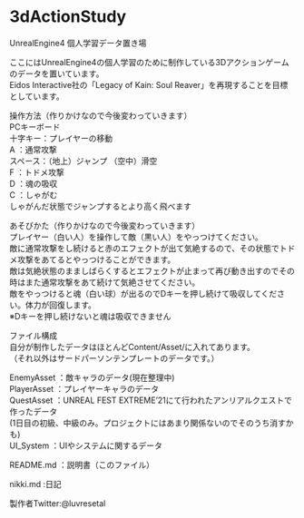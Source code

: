 # 3dActionStudy

UnrealEngine4 個人学習データ置き場

ここにはUnrealEngine4の個人学習のために制作している3Dアクションゲームのデータを置いています。  
Eidos Interactive社の「Legacy of Kain: Soul Reaver」を再現することを目標としています。 
  
操作方法（作りかけなので今後変わっていきます）  
PCキーボード  
十字キー：プレイヤーの移動  
A       ：通常攻撃  
スペース：（地上）ジャンプ （空中）滑空  
F       ：トドメ攻撃  
D       ：魂の吸収  
C       ：しゃがむ  
しゃがんだ状態でジャンプするとより高く飛べます  
  
あそびかた（作りかけなので今後変わっていきます）  
プレイヤー（白い人）を操作して敵（黒い人）をやっつけてください。  
敵に通常攻撃をし続けると赤のエフェクトが出て気絶するので、その状態でトドメ攻撃をあてるとやっつけることができます。  
敵は気絶状態のまましばらくするとエフェクトが止まって再び動き出すのでその時はまた通常攻撃をあて続けて気絶させてください。  
敵をやっつけると魂（白い球）が出るのでDキーを押し続けて吸収してください。体力が回復します。  
※Dキーを押し続けないと魂は吸収できません
  
ファイル構成  
自分が制作したデータはほとんどContent/Asset/に入れてあります。  
（それ以外はサードパーソンテンプレートのデータです。）  

EnemyAsset    ：敵キャラのデータ(現在整理中)    
PlayerAsset   ：プレイヤーキャラのデータ    
QuestAsset    ：UNREAL FEST EXTREME’21にて行われたアンリアルクエストで作ったデータ    
                (1日目の初級、中級のみ。プロジェクトにはあまり関係ないのでそのうち消すかも)    
UI_System     ：UIやシステムに関するデータ  
  
README.md     ：説明書（このファイル）   
  
  
  
  
  
  
  
nikki.md       :日記
  
製作者Twitter:@luvresetal
